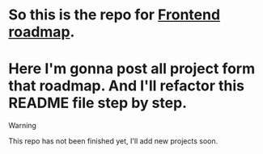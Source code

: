 # So this is the repo for [Frontend roadmap](https://roadmap.sh/frontend).
# Here I'm gonna post all project form that roadmap. And I'll refactor this README file step by step.
> [!WARNING]
> This repo has not been finished yet, I'll add new projects soon.
